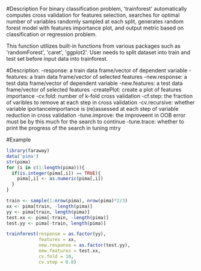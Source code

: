 #Description 
For binary classification problem, 'trainforest' automatically computes cross validation for features selection, searches for optimal number of variables randomly sampled at each split, generates random forest model with features importance plot, and output metric based on classification or regression problem. 

This function utilizes built-in functions from various packages such as 'randomForest', 'caret', 'ggplot2'. User needs to split dataset into train and test set before input data into trainforest.

#Description:
  -response: a train data frame/vector of dependent variable
  -features: a train data frame/vector of selected features
  -new.response: a test data frame/vector of dependent variable
  -new.features: a test data frame/vector of selected features
  -createPlot: create a plot of features importance
  -cv.fold: number of k-fold cross validation
  -cf.step: the fraction of varibles to remove at each step in cross validation
  -cv.recursive: whether variable iportanceimportance is (re)assessed at each step of variable reduction in cross validation
  -tune.improve: the improveent in OOB error must be by this much for the search to continue
  -tune.trace: whether to print the progress of the search in tuning mtry
  
  
#Example

```R
library(faraway)
data('pima')
str(pima)
for (i in c(1:length(pima))){
  if(is.integer(pima[,i]) == TRUE){
    pima[,i] <- as.numeric(pima[,i])
  }
}

train <- sample(1:nrow(pima), nrow(pima)*2/3)
xx <- pima[train, -length(pima)]
yy <- pima[train, length(pima)]
test.xx <- pima[-train, -length(pima)]
test.yy <- pima[-train, length(pima)]

trainforest(response = as.factor(yy),
            features = xx,
            new.response = as.factor(test.yy),
            new.features = test.xx,
            cv.fold = 10,
            cv.step = 0.8)
```